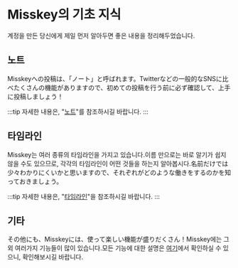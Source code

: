 # Misskey의 기초 지식

계정을 만든 당신에게 제일 먼저 알아두면 좋은 내용을 정리해두었습니다.

## 노트

Misskeyへの投稿は、「ノート」と呼ばれます。Twitterなどの一般的なSNSに比べたくさんの機能がありますので、初めての投稿を行う前に必ず確認して、上手に投稿しましょう！

:::tip
자세한 내용은, "[노트](/docs/for-users/features/note/)"를 참조하시길 바랍니다.
:::

## 타임라인

Misskey는 여러 종류의 타임라인을 가지고 있습니다.이름 만으로는 바로 알기가 쉽지 않을 수도 있으므로, 각각의 타임라인이 어떤 것들을 하는지 알아봅시다.名前だけでは少々わかりにくいかと思いますので、それぞれがどのような働きをするのかを知っておきましょう。

:::tip
자세한 내용은, "[타임라인](/docs/for-users/features/timeline/)"을 참조하시길 바랍니다.
:::

## 기타

その他にも、Misskeyには、使って楽しい機能が盛りだくさん！Misskey에는 그 외 여러가지 기능들이 많이 있습니다.모든 기능에 대한 설명은 [여기](/docs/for-users/features/)에서 확인하실 수 있으니, 확인해보시길 바랍니다.

